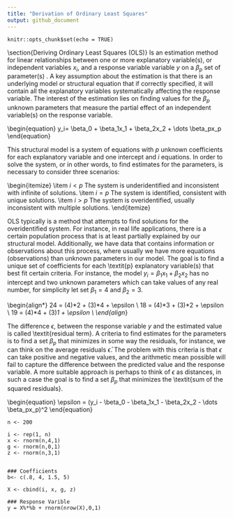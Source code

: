```yaml
---
title: "Derivation of Ordinary Least Squares"
output: github_document
---
```


```{r setup, include=FALSE}
knitr::opts_chunk$set(echo = TRUE)
```


\section{Deriving Ordinary Least Squares (OLS)}
Is an estimation method for linear relationships between one or more explanatory variable(s), or independent variables $x_i$, and a response variable variable $y$ on a $\beta_p$ set of parameter(s) . A key assumption about the estimation is that there is an underlying model or structural equation that if correctly specified, it will contain all the explanatory variables systematically affecting the response variable. The interest of the estimation lies on finding values for the  $\beta_p$ unknown parameters that measure the partial effect of an independent variable(s) on the response variable.

\begin{equation}
y_i= \beta_0 + \beta_1x_1 + \beta_2x_2 + \dots \beta_px_p
\end{equation}

This structural model is a system of equations with $\textit{p}$ unknown coefficients for each explanatory variable and one intercept and $\textit{i}$ equations. In order to solve the system, or in other words, to find estimates for the parameters, is necessary to consider three scenarios:

\begin{itemize}
 \item $i<p$ The system is underidentified and inconsistent with infinite of solutions. 
 \item $i=p$ The system is identified, consistent with unique solutions.
 \item $i>p$ The system is overidentified, usually inconsistent with multiple solutions.
\end{itemize}

OLS typically is a method that attempts to find solutions for the overidentified system. For instance, in real life applications, there is a certain population process that is at least partially explained by our structural model. Additionally, we have data that contains information or observations about this process, where usually we have more equations (observations) than unknown parameters in our model. The goal is to find a unique set of coefficients for each \textit{p} explanatory variable(s) that best fit certain criteria. For instance, the model $y_i=\beta_1x_1 + \beta_2x_2$ has no intercept and two unknown parameters which can take values of any real number, for simplicity let set $\beta_1=4$ and $\beta_2=3$.

\begin{align*}
24 =  (4)*2 + (3)*4 + \epsilon \\
18 = (4)*3 + (3)*2 + \epsilon \\
19 = (4)*4 + (3)*1 + \epsilon \\
\end{align*}

The difference $\epsilon$, between the response variable $y$ and the estimated value is called \textit{residual term}. A criteria to find estimates for the parameters is to find a set $\beta_p$ that minimizes in some way the residuals, for instance, we can think on the average residuals $\bar{\epsilon}$. The problem with this criteria is that $\epsilon$ can take positive and negative values, and the arithmetic mean possible will fail to capture the difference between the predicted value and the response variable. A more suitable approach is perhaps to think of $\epsilon$ as distances, in such a case the goal is to find a set $\beta_p$ that minimizes the \textit{sum of the squared residuals}.

\begin{equation}
\epsilon =  (y_i - \beta_0 - \beta_1x_1 - \beta_2x_2 - \dots \beta_px_p)^2
\end{equation}

```{ols-1}
n <- 200

i <- rep(1, n)
x <- rnorm(n,4,1)
g <- rnorm(n,0,1)
z <- rnorm(n,3,1)


### Coefficients
b<- c(.8, 4, 1.5, 5)

X <- cbind(i, x, g, z)

### Response Varible
y = X%*%b + rnorm(nrow(X),0,1)

```
